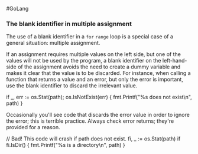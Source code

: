 #GoLang 
### The blank identifier in multiple assignment

The use of a blank identifier in a `for` `range` loop is a special case of a general situation: multiple assignment.

If an assignment requires multiple values on the left side, but one of the values will not be used by the program, a blank identifier on the left-hand-side of the assignment avoids the need to create a dummy variable and makes it clear that the value is to be discarded. For instance, when calling a function that returns a value and an error, but only the error is important, use the blank identifier to discard the irrelevant value.

if _, err := os.Stat(path); os.IsNotExist(err) {
	fmt.Printf("%s does not exist\n", path)
}

Occasionally you'll see code that discards the error value in order to ignore the error; this is terrible practice. Always check error returns; they're provided for a reason.

// Bad! This code will crash if path does not exist.
fi, _ := os.Stat(path)
if fi.IsDir() {
    fmt.Printf("%s is a directory\n", path)
}